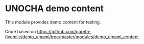 UNOCHA demo content
=======================

This module provides demo content for testing.

Code based on
https://github.com/gareth-fivemile/demo_umami/tree/master/modules/demo_umami_content
